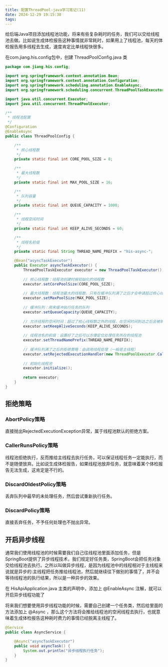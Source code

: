 ```yaml
---
title: 配置ThreadPool-java学习笔记(11)
date: 2024-12-29 19:15:38
tags:
---
```


给后端Java项目添加线程池功能，将来有些复杂耗时的任务，我们可以交给线程池去做。比如说生成体检报告这种事情就非常耗时，如果用上了线程池，每天的体检报告用多线程去生成，速度肯定比单线程快很多。

<!-- more -->

在com.jiang.his.config包中，创建 ThreadPoolConfig.java 类

```java
package com.jiang.his.config;

import org.springframework.context.annotation.Bean;
import org.springframework.context.annotation.Configuration;
import org.springframework.scheduling.annotation.EnableAsync;
import org.springframework.scheduling.concurrent.ThreadPoolTaskExecutor;

import java.util.concurrent.Executor;
import java.util.concurrent.ThreadPoolExecutor;

/**
 * 线程池配置
 */
@Configuration
@EnableAsync
public class ThreadPoolConfig {

    /**
     * 核心线程数
     */
    private static final int CORE_POOL_SIZE = 8;

    /**
     * 最大线程数
     */
    private static final int MAX_POOL_SIZE = 16;

    /**
     * 队列容量
     */
    private static final int QUEUE_CAPACITY = 1000;

    /**
     * 线程空闲时间
     */
    private static final int KEEP_ALIVE_SECONDS = 60;

    /**
     * 线程名前缀
     */
    private static final String THREAD_NAME_PREFIX = "his-async-";

    @Bean("asyncTaskExecutor")
    public Executor asyncTaskExecutor() {
        ThreadPoolTaskExecutor executor = new ThreadPoolTaskExecutor();
        
        // 核心线程数：线程池创建时候初始化的线程数
        executor.setCorePoolSize(CORE_POOL_SIZE);
        
        // 最大线程数：线程池最大的线程数，只有在缓冲队列满了之后才会申请超过核心线程数的线程
        executor.setMaxPoolSize(MAX_POOL_SIZE);
        
        // 缓冲队列：用来缓冲执行任务的队列
        executor.setQueueCapacity(QUEUE_CAPACITY);
        
        // 允许线程的空闲时间：超过了核心线程数之外的线程，在空闲时间到达之后会被销毁
        executor.setKeepAliveSeconds(KEEP_ALIVE_SECONDS);
        
        // 线程池名的前缀：设置好了之后可以方便定位处理任务所在的线程池
        executor.setThreadNamePrefix(THREAD_NAME_PREFIX);
        
        // 缓冲队列满了之后的拒绝策略：由调用线程处理（一般是主线程）
        executor.setRejectedExecutionHandler(new ThreadPoolExecutor.CallerRunsPolicy());
        
        // 初始化线程池
        executor.initialize();
        
        return executor;
    }
} 
```

## 拒绝策略

### AbortPolicy策略

直接抛出RejectedExecutionException异常，属于线程池默认的拒绝方案。

### CallerRunsPolicy策略

线程池拒绝执行，反而推给主线程去执行任务，可以保证线程任务一定能执行，而不是随便放弃。比如说生成体检报告，如果线程池放弃任务，就意味着某个体检报告无法生成，这肯定是不行的。

### DiscardOldestPolicy策略

丢弃队列中最早的未处理任务，然后尝试重新执行任务。

### DiscardPolicy策略

直接丢弃任务，不予任何处理也不抛出异常。

## 开启异步线程

通常我们使用线程池的时候需要我们自己往线程池里面添加任务，但是SpringBoot提供了异步线程技术，我们规定好任务类，SpringBoot会把任务对象交给线程池去执行。之所以叫做异步线程，是因为线程池中的线程相对于主线程来说就是异步的:主线程把任务推给线程池，然后就继续往下做别的事情了，并不会等待线程池的执行结果，所以是一种异步的效果。

在 HisApiApplication.java 主类的声明中，添加上 @EnableAsync 注解，就可以开启异步线程功能了

将来我们想要使用异步线程功能的时候，需要自己创建一个任务类，然后给里面的方法添加上 @Async ，那么这个方法将会推给线程池的空闲线程去执行，也就意味着生成体检报告这种耗时费力的事情已经脱离主线程了。

```java
@Service
public class AsyncService {

    @Async("asyncTaskExecutor")
    public void asyncTask() {
        System.out.println("异步线程执行任务");
    }
}
```
